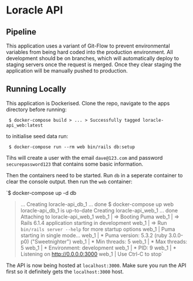 # Loracle API

## Pipeline

This application uses a variant of Git-Flow to prevent environmental variables from being hard coded into the production environment. All development should be on branches, which will automatically deploy to staging servers once the request is merged. Once they clear staging the application will be manually pushed to production.

## Running Locally

This application is Dockerised. Clone the repo, navigate to the apps directory before running:

` $ docker-compose build
    > ...
    > Successfully tagged loracle-api_web:latest`
    
to initialise seed data run:

` $ docker-compose run --rm web bin/rails db:setup`

Tihs will create a user with the email `dave@123.com` and password `securepassword123` that contains some basic information. 

Then the containers need to be started. Run `db` in a seperate container to clear the console output. then run the `web` container:

`$ docker-compose up -d db
   > ...
   > Creating loracle-api_db_1 ... done
 $ docker-compose up web
   > loracle-api_db_1 is up-to-date
   > Creating loracle-api_web_1 ... done
   > Attaching to loracle-api_web_1
   > web_1  | => Booting Puma
   > web_1  | => Rails 6.1.4 application starting in development 
   > web_1  | => Run `bin/rails server --help` for more startup options
   > web_1  | Puma starting in single mode...
   > web_1  | * Puma version: 5.3.2 (ruby 3.0.0-p0) ("Sweetnighter")
   > web_1  | *  Min threads: 5
   > web_1  | *  Max threads: 5
   > web_1  | *  Environment: development
   > web_1  | *          PID: 9
   > web_1  | * Listening on http://0.0.0.0:3000
   > web_1  | Use Ctrl-C to stop`

The API is now being hosted at `localhost:3000`. Make sure you run the API first so it definitely gets the `localhost:3000` host.
